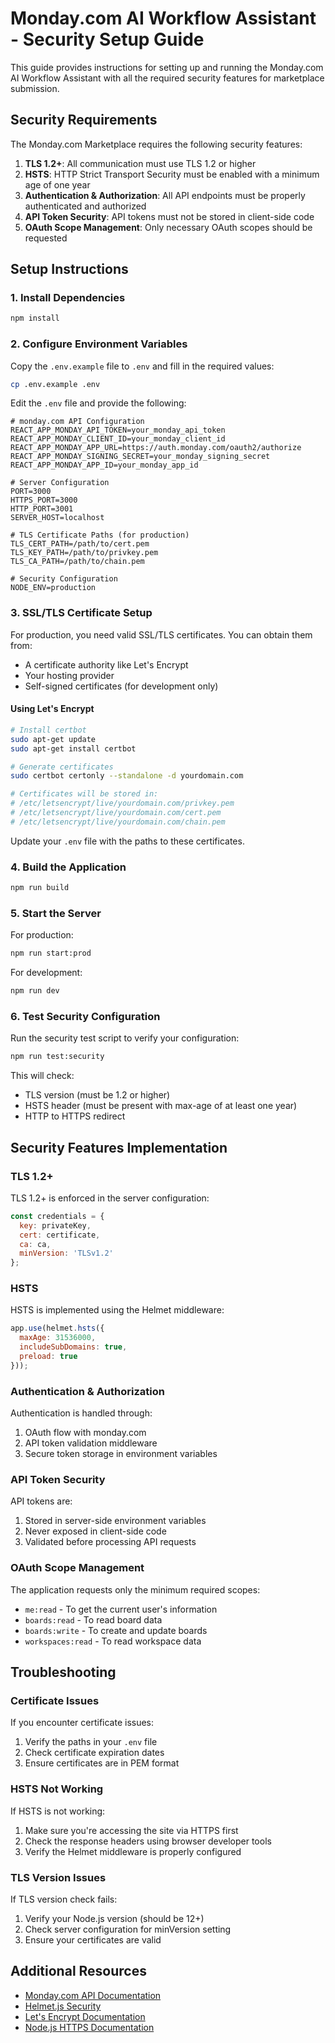# Monday.com AI Workflow Assistant - Security Setup Guide

This guide provides instructions for setting up and running the Monday.com AI Workflow Assistant with all the required security features for marketplace submission.

## Security Requirements

The Monday.com Marketplace requires the following security features:

1. **TLS 1.2+**: All communication must use TLS 1.2 or higher
2. **HSTS**: HTTP Strict Transport Security must be enabled with a minimum age of one year
3. **Authentication & Authorization**: All API endpoints must be properly authenticated and authorized
4. **API Token Security**: API tokens must not be stored in client-side code
5. **OAuth Scope Management**: Only necessary OAuth scopes should be requested

## Setup Instructions

### 1. Install Dependencies

```bash
npm install
```

### 2. Configure Environment Variables

Copy the `.env.example` file to `.env` and fill in the required values:

```bash
cp .env.example .env
```

Edit the `.env` file and provide the following:

```
# monday.com API Configuration
REACT_APP_MONDAY_API_TOKEN=your_monday_api_token
REACT_APP_MONDAY_CLIENT_ID=your_monday_client_id
REACT_APP_MONDAY_APP_URL=https://auth.monday.com/oauth2/authorize
REACT_APP_MONDAY_SIGNING_SECRET=your_monday_signing_secret
REACT_APP_MONDAY_APP_ID=your_monday_app_id

# Server Configuration
PORT=3000
HTTPS_PORT=3000
HTTP_PORT=3001
SERVER_HOST=localhost

# TLS Certificate Paths (for production)
TLS_CERT_PATH=/path/to/cert.pem
TLS_KEY_PATH=/path/to/privkey.pem
TLS_CA_PATH=/path/to/chain.pem

# Security Configuration
NODE_ENV=production
```

### 3. SSL/TLS Certificate Setup

For production, you need valid SSL/TLS certificates. You can obtain them from:

- A certificate authority like Let's Encrypt
- Your hosting provider
- Self-signed certificates (for development only)

#### Using Let's Encrypt

```bash
# Install certbot
sudo apt-get update
sudo apt-get install certbot

# Generate certificates
sudo certbot certonly --standalone -d yourdomain.com

# Certificates will be stored in:
# /etc/letsencrypt/live/yourdomain.com/privkey.pem
# /etc/letsencrypt/live/yourdomain.com/cert.pem
# /etc/letsencrypt/live/yourdomain.com/chain.pem
```

Update your `.env` file with the paths to these certificates.

### 4. Build the Application

```bash
npm run build
```

### 5. Start the Server

For production:

```bash
npm run start:prod
```

For development:

```bash
npm run dev
```

### 6. Test Security Configuration

Run the security test script to verify your configuration:

```bash
npm run test:security
```

This will check:
- TLS version (must be 1.2 or higher)
- HSTS header (must be present with max-age of at least one year)
- HTTP to HTTPS redirect

## Security Features Implementation

### TLS 1.2+

TLS 1.2+ is enforced in the server configuration:

```javascript
const credentials = {
  key: privateKey,
  cert: certificate,
  ca: ca,
  minVersion: 'TLSv1.2'
};
```

### HSTS

HSTS is implemented using the Helmet middleware:

```javascript
app.use(helmet.hsts({
  maxAge: 31536000,
  includeSubDomains: true,
  preload: true
}));
```

### Authentication & Authorization

Authentication is handled through:

1. OAuth flow with monday.com
2. API token validation middleware
3. Secure token storage in environment variables

### API Token Security

API tokens are:

1. Stored in server-side environment variables
2. Never exposed in client-side code
3. Validated before processing API requests

### OAuth Scope Management

The application requests only the minimum required scopes:

- `me:read` - To get the current user's information
- `boards:read` - To read board data
- `boards:write` - To create and update boards
- `workspaces:read` - To read workspace data

## Troubleshooting

### Certificate Issues

If you encounter certificate issues:

1. Verify the paths in your `.env` file
2. Check certificate expiration dates
3. Ensure certificates are in PEM format

### HSTS Not Working

If HSTS is not working:

1. Make sure you're accessing the site via HTTPS first
2. Check the response headers using browser developer tools
3. Verify the Helmet middleware is properly configured

### TLS Version Issues

If TLS version check fails:

1. Verify your Node.js version (should be 12+)
2. Check server configuration for minVersion setting
3. Ensure your certificates are valid

## Additional Resources

- [Monday.com API Documentation](https://developer.monday.com/api-reference/docs)
- [Helmet.js Security](https://helmetjs.github.io/)
- [Let's Encrypt Documentation](https://letsencrypt.org/docs/)
- [Node.js HTTPS Documentation](https://nodejs.org/api/https.html)